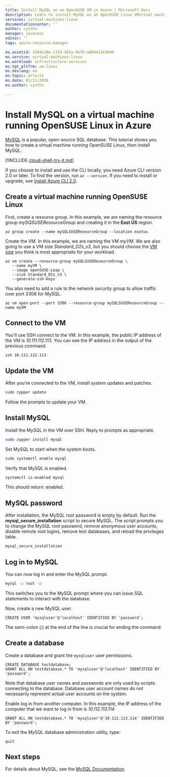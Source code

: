 ```yaml
---
title: Install MySQL on an OpenSUSE VM in Azure | Microsoft Docs
description: Learn to install MySQL on an OpenSUSE Linux VMirtual machine in Azure.
services: virtual-machines-linux
documentationcenter: ''
author: cynthn
manager: jeconnoc
editor: ''
tags: azure-resource-manager

ms.assetid: 1594e10e-c314-455a-9efb-a89441de364b
ms.service: virtual-machines-linux
ms.workload: infrastructure-services
ms.tgt_pltfrm: vm-linux
ms.devlang: na
ms.topic: article
ms.date: 01/11/2018
ms.author: cynthn

---
```

# Install MySQL on a virtual machine running OpenSUSE Linux in Azure

[MySQL](http://www.mysql.com) is a popular, open-source SQL database. This tutorial shows you how to create a virtual machine running OpenSUSE Linux, then install MySQL.


[!INCLUDE [cloud-shell-try-it.md](../../../includes/cloud-shell-try-it.md)]

If you choose to install and use the CLI locally, you need Azure CLI version 2.0 or later. To find the version, run `az --version`. If you need to install or upgrade, see [Install Azure CLI 2.0]( /cli/azure/install-azure-cli).

## Create a virtual machine running OpenSUSE Linux

First, create a resource group. In this example, we are naming the resource group *mySQSUSEResourceGroup* and creating it in the **East US** region.

```azurecli-interactive
az group create --name mySQLSUSEResourceGroup --location eastus
```

Create the VM. In this example, we are naming the VM *myVM*. We are also going to use a VM size *Standard_D2s_v3*, but you should choose the [VM size](sizes.md) you think is most appropriate for your workload.

```azurecli-interactive
az vm create --resource-group mySQLSUSEResourceGroup \
   --name myVM \
   --image openSUSE-Leap \
   --size Standard_D2s_v3 \
   --generate-ssh-keys
```

You also need to add a rule to the network security group to allow traffic over port 3306 for MySQL.

```azurecli-interactive
az vm open-port --port 3306 --resource-group mySQLSUSEResourceGroup --name myVM
```

## Connect to the VM

You'll use SSH connect to the VM. In this example, the public IP address of the VM is *10.111.112.113*. You can see the IP address in the output of the previous command.

```azurecli-interactive  
ssh 10.111.112.113
```

 
## Update the VM
 
After you're connected to the VM, install system updates and patches. 
   
```bash
sudo zypper update
```

Follow the prompts to update your VM.

## Install MySQL 


Install the MySQL in the VM over SSH. Reply to prompts as appropriate.

```bash
sudo zypper install mysql
```
 
Set MySQL to start when the system boots. 

```bash
sudo systemctl enable mysql
```
Verify that MySQL is enabled.

```bash
systemctl is-enabled mysql
```

This should return: enabled.


## MySQL password

After installation, the MySQL root password is empty by default. Run the **mysql\_secure\_installation** script to secure MySQL. The script prompts you to change the MySQL root password, remove anonymous user accounts, disable remote root logins, remove test databases, and reload the privileges table. 


```bash
mysql_secure_installation
```

## Log in to MySQL

You can now log in and enter the MySQL prompt.

```bash  
mysql -u root -p
```
This switches you to the MySQL prompt where you can issue SQL statements to interact with the database.

Now, create a new MySQL user.

```   
CREATE USER 'mysqluser'@'localhost' IDENTIFIED BY 'password';
```
   
The semi-colon (;) at the end of the line is crucial for ending the command.


## Create a database


Create a database and grant the `mysqluser` user permissions.

```   
CREATE DATABASE testdatabase;
GRANT ALL ON testdatabase.* TO 'mysqluser'@'localhost' IDENTIFIED BY 'password';
```
   
Note that database user names and passwords are only used by scripts connecting to the database.  Database user account names do not necessarily represent actual user accounts on the system.

Enable log in from another computer. In this example, the IP address of the computer that we want to log in from is *10.112.113.114*

```   
GRANT ALL ON testdatabase.* TO 'mysqluser'@'10.112.113.114' IDENTIFIED BY 'password';
```
   
To exit the MySQL database administration utility, type:

```    
quit
```


## Next steps
For details about MySQL, see the [MySQL Documentation](http://dev.mysql.com/doc/index-topic.html).




